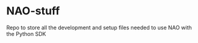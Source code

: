 # NAO-stuff
Repo to store all the development and setup files needed to use NAO with the Python SDK
